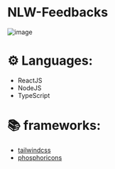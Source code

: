 # NLW-Feedbacks
![image](https://user-images.githubusercontent.com/102697831/173660857-49eb119a-2d41-459e-9be6-f29844105f1e.png)


 # ⚙️ Languages:
- ReactJS
- NodeJS
- TypeScript

# 📚 frameworks:
- [tailwindcss](https://tailwindcss.com/)
- [phosphoricons](https://phosphoricons.com/)
